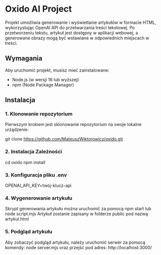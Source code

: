 # Oxido AI Project

Projekt umożliwia generowanie i wyświetlanie artykułów w formacie HTML, wykorzystując OpenAI API do przetwarzania treści tekstowej. Po przetworzeniu tekstu, artykuł jest dostępny w aplikacji webowej, a generowane obrazy mogą być wstawiane w odpowiednich miejscach w treści.

## Wymagania

Aby uruchomić projekt, musisz mieć zainstalowane:

- Node.js (w wersji 16 lub wyższej)
- npm (Node Package Manager)

## Instalacja

### 1. Klonowanie repozytorium

Pierwszym krokiem jest sklonowanie repozytorium na swoje lokalne urządzenie:


git clone https://github.com/MateuszWiktorowicz/oxido.git

### 2. Instalacja Zależności
cd oxido
npm install

### 3. Konfiguracja pliku .env
OPENAI_API_KEY=twój-klucz-api

### 4. Wygenerowanie artykułu 
Skrypt generowania artykułu można uruchomić za pomocą npm start lub node script.mjs
Artykuł zostanie zapisany w folderze public pod nazwą artykul.html

### 5. Podgląd artykułu
Aby zobaczyć podgląd artykułu, należy uruchomić serwer za pomocą komendy: node server.mjs oraz przejść pod adres: http://localhost:3000/
